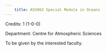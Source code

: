 ```yaml
---
    title: ASV863 Special Module in Oceans
---
```

Credits: 1 (1-0-0)

Department: Centre for Atmospheric Sciences

To be given by the interested faculty.
